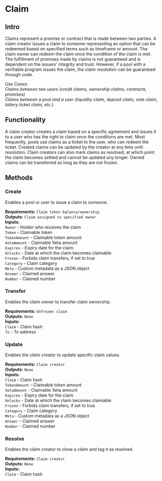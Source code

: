 # Claim

## Intro
Claims represent a promise or contract that is made between two parties. A claim creator issues a claim to someone representing an option that can be redeemed based on specified terms such as timeframe or amount. The claim owner can redeem the claim once the condition of the claim is met. The fulfillment of promises made by claims is not guaranteed and is dependent on the issuers’ integrity and trust. However, if a pool with a verifiable program issues the claim, the claim resolution can be guaranteed through code.

*Use Cases:  
Claims between two users (credit claims, ownership claims, contracts, promises)  
Claims between a pool and a user (liquidity claim, deposit claim, vote claim, lottery ticket claim, etc.)*

## Functionality
A claim creator creates a claim based on a specific agreement and issues it to a user who has the right to claim once the conditions are met. Most frequently, pools use claims as a ticket to the user, who can redeem the ticket. Created claims can be updated by the creator at any time until resolution. Claim creators can also mark claims as resolved, at which point the claim becomes settled and cannot be updated any longer. Owned claims can be transferred as long as they are not frozen.

## Methods

### Create
Enables a pool or user to issue a claim to someone.

**Requirements:** `Claim token balance/ownership`  
**Outputs:** `Claim assigned to specified owner`  
**Inputs:**  
`Owner` - Holder who receives the claim  
`Token` - Claimable token  
`TokenAmount` - Claimable token amount  
`XetaAmount` - Claimable Xeta amount  
`Expires` - Expiry date for the claim  
`Unlocks` - Date at which the claim becomes claimable  
`Frozen` - Forbids claim transfers, if set to true  
`Category` - Claim category  
`Meta` - Custom metadata as a JSON object  
`Answer` - Claimed answer  
`Number` - Claimed number  

### Transfer
Enables the claim owner to transfer claim ownership.

**Requirements:** `Unfrozen claim`  
**Outputs:** `None`  
**Inputs:**  
`Claim` - Claim hash  
`To` - To address  

### Update
Enables the claim creator to update specific claim values.

**Requirements:** `Claim creator`  
**Outputs:** `None`  
**Inputs:**  
`Claim` - Claim hash  
`TokenAmount` - Claimable token amount  
`XetaAmount` - Claimable Xeta amount  
`Expires` - Expiry date for the claim  
`Unlocks` - Date at which the claim becomes claimable  
`Frozen` - Forbids claim transfers, if set to true  
`Category` - Claim category  
`Meta` - Custom metadata as a JSON object  
`Answer` - Claimed answer  
`Number` - Claimed number  

### Resolve
Enables the claim creator to close a claim and tag it as resolved.

**Requirements:** `Claim creator`  
**Outputs:** `None`  
**Inputs:**  
`Claim` - Claim hash  

<div style="page-break-after: always; visibility: hidden">\pagebreak</div>